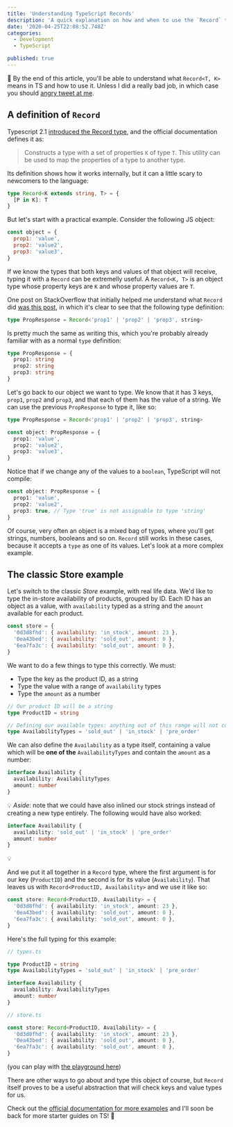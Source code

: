 ```yaml
---
title: 'Understanding TypeScript Records'
description: 'A quick explanation on how and when to use the `Record` type in TypeScript. Records are useful, and they also spin you round round.'
date: '2020-04-25T22:08:52.748Z'
categories:
  - Development
  - TypeScript

published: true
---
```


👋 By the end of this article, you'll be able to understand what `Record<T, K>` means in TS and how to use it. Unless I did a really bad job, in which case you should [angry tweet at me](https://twitter.com/magalhini).

## A definition of `Record`

Typescript 2.1 [introduced the Record type](https://www.typescriptlang.org/docs/handbook/utility-types.html#recordkt), and the official documentation defines it as:

> Constructs a type with a set of properties `K` of type `T`. This utility can be used to map the properties of a type to another type.

Its definition shows how it works internally, but it can a little scary to newcomers to the language:

```ts
type Record<K extends string, T> = {
  [P in K]: T
}
```

But let's start with a practical example. Consider the following JS object:

```js
const object = {
  prop1: 'value',
  prop2: 'value2',
  prop3: 'value3',
}
```

If we know the types that both keys and values of that object will receive, typing it with a `Record` can be extremelly useful. A `Record<K, T>` is an object type whose property keys are `K` and whose property values are `T`.

<!-- That is, `keyof Record<K, T>` is equivalent to `K`, and `Record<K, T>[K]` is (basically) equivalent to T. -->

One post on StackOverflow that initially helped me understand what `Record` did [was this post](https://stackoverflow.com/questions/51936369/what-is-the-record-type-in-typescript), in which it's clear to see that the following type definition:

```ts
type PropResponse = Record<'prop1' | 'prop2' | 'prop3', string>
```

Is pretty much the same as writing this, which you're probably already familiar with as a normal `type` definition:

```ts
type PropResponse = {
  prop1: string
  prop2: string
  prop3: string
}
```

Let's go back to our object we want to type. We know that it has 3 keys, `prop1`, `prop2` and `prop3`, and that each of them has the value of a string. We can use the previous `PropResponse` to type it, like so:

```ts
type PropResponse = Record<'prop1' | 'prop2' | 'prop3', string>

const object: PropResponse = {
  prop1: 'value',
  prop2: 'value2',
  prop3: 'value3',
}
```

Notice that if we change any of the values to a `boolean`, TypeScript will not compile:

```ts
const object: PropResponse = {
  prop1: 'value',
  prop2: 'value2',
  prop3: true, // Type 'true' is not assignable to type 'string'
}
```

Of course, very often an object is a mixed bag of types, where you'll get strings, numbers, booleans and so on. `Record` still works in these cases, because it accepts a `type` as one of its values. Let's look at a more complex example.

## The classic Store example

Let's switch to the classic _Store_ example, with real life data. We'd like to type the in-store availability of products, grouped by ID. Each ID has an object as a value, with `availability` typed as a string and the `amount` available for each product.

```js
const store = {
  '0d3d8fhd': { availability: 'in_stock', amount: 23 },
  '0ea43bed': { availability: 'sold_out', amount: 0 },
  '6ea7fa3c': { availability: 'sold_out', amount: 0 },
}
```

We want to do a few things to type this correctly. We must:

- Type the key as the product ID, as a string
- Type the value with a range of `availability` types
- Type the `amount` as a number

```ts
// Our product ID will be a string
type ProductID = string

// Defining our available types: anything out of this range will not compile
type AvailabilityTypes = 'sold_out' | 'in_stock' | 'pre_order'
```

We can also define the `Availability` as a type itself, containing a value which will be **one of the** `AvailabilityTypes` and contain the `amount` as a number:

```ts
interface Availability {
  availability: AvailabilityTypes
  amount: number
}
```

💡 _Aside_: note that we could have also inlined our stock strings instead of creating a new type entirely. The following would have also worked:

```ts
interface Availability {
  availability: 'sold_out' | 'in_stock' | 'pre_order'
  amount: number
}
```

💡

And we put it all together in a `Record` type, where the first argument is for our key (`ProductID`) and the second is for its value (`Availability`). That leaves us with `Record<ProductID, Availability>` and we use it like so:

```ts
const store: Record<ProductID, Availability> = {
  '0d3d8fhd': { availability: 'in_stock', amount: 23 },
  '0ea43bed': { availability: 'sold_out', amount: 0 },
  '6ea7fa3c': { availability: 'sold_out', amount: 0 },
}
```

Here's the full typing for this example:

```ts
// types.ts

type ProductID = string
type AvailabilityTypes = 'sold_out' | 'in_stock' | 'pre_order'

interface Availability {
  availability: AvailabilityTypes
  amount: number
}

// store.ts

const store: Record<ProductID, Availability> = {
  '0d3d8fhd': { availability: 'in_stock', amount: 23 },
  '0ea43bed': { availability: 'sold_out', amount: 0 },
  '6ea7fa3c': { availability: 'sold_out', amount: 0 },
}
```

(you can play with [the playground here](https://www.typescriptlang.org/play/#code/C4TwDgpgBACgTgezAJQgZzAgdm6BeKAbwCgooxEwBGALijWDgEssBzAGlPMoCY6HmbTmQpIAzP0YsOxAL7FiAY2wMoCAEYArCIuB14SVBhX4iXUdToByAG4BDADYBXCFeHckfKLccueb80oJKEYXTnliAHpIqABlOyxoOzQ6UEgoABUACzgICFipNgMwNCgCVGU4ABMAHisLKisoAB9vC38WtqC3ekLWAD4FKJiAUQAPOwBbMAdoYAB3BBoFNOgDKqddAEkAETLewVYAbhXwaABBeyYHO3VrplAMs9KCKzQEByqAfQQnYCbWlYWF8GAhFABrAFdCA-aoQOBWBQsYDwgBmdkUFyuNzuDgeIDMZDIdmxt3uoDolzs1zJeMezxORKgU1+WD0UCwTkm6nhJwiyhwwCgYzoFQQ1Rq602wF27CgVJpuPx-X2JCZVgADFUxFUAByorJVKx0QjM0lKineYGgiE9FlONl0HhiKCydxkTUQOwAFjEPKNJrN1Jx5JA1nenx+fztk1Z7I1rvd3gAbF6AOzosSKY1EIOK0Phj7fX7-OX2x1QBNuuQnIA))

There are other ways to go about and type this object of course, but `Record` itself proves to be a useful abstraction that will check keys and value types for us.

Check out the [official documentation for more examples](https://www.typescriptlang.org/docs/handbook/utility-types.html#recordkt) and I'll soon be back for more starter guides on TS! 🎉
